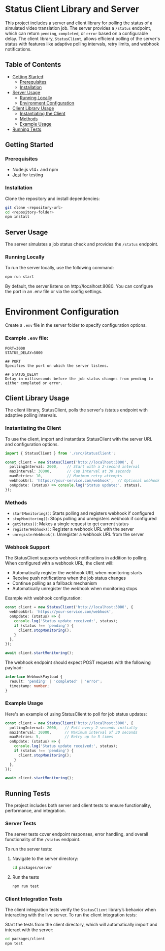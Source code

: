 # Status Client Library and Server

This project includes a server and client library for polling the status of a simulated video translation job. The server provides a `/status` endpoint, which can return `pending`, `completed`, or `error` based on a configurable delay. The client library, `StatusClient`, allows efficient polling of the server's status with features like adaptive polling intervals, retry limits, and webhook notifications.

## Table of Contents

- [Getting Started](#getting-started)
  - [Prerequisites](#prerequisites)
  - [Installation](#installation)
- [Server Usage](#server-usage)
  - [Running Locally](#running-locally)
  - [Environment Configuration](#environment-configuration)
- [Client Library Usage](#client-library-usage)
  - [Instantiating the Client](#instantiating-the-client)
  - [Methods](#methods)
  - [Example Usage](#example-usage)
- [Running Tests](#running-tests)

## Getting Started

### Prerequisites

- Node.js v14+ and npm
- [Jest](https://jestjs.io/) for testing

### Installation

Clone the repository and install dependencies:

```bash
git clone <repository-url>
cd <repository-folder>
npm install
```

## Server Usage

The server simulates a job status check and provides the `/status` endpoint.

### Running Locally

To run the server locally, use the following command:

```bash
npm run start
```

By default, the server listens on http://localhost:8080. You can configure the port in an .env file or via the config settings.

# Environment Configuration

Create a `.env` file in the server folder to specify configuration options.

### Example `.env` file:
```plaintext
PORT=3000
STATUS_DELAY=5000

## PORT
Specifies the port on which the server listens.

## STATUS_DELAY
Delay in milliseconds before the job status changes from pending to either completed or error.
```

## Client Library Usage
The client library, StatusClient, polls the server's /status endpoint with adaptive polling intervals.

### Instantiating the Client
To use the client, import and instantiate StatusClient with the server URL and configuration options.

```typescript
import { StatusClient } from './src/StatusClient';

const client = new StatusClient('http://localhost:3000', {
  pollingInterval: 2000,    // Start with a 2-second interval
  maxInterval: 30000,       // Cap interval at 30 seconds
  maxRetries: 10,           // Maximum retry attempts
  webhookUrl: 'https://your-service.com/webhook',  // Optional webhook URL
  onUpdate: (status) => console.log('Status update:', status),
});
```

### Methods

- `startMonitoring()`: Starts polling and registers webhook if configured
- `stopMonitoring()`: Stops polling and unregisters webhook if configured
- `getStatus()`: Makes a single request to get current status
- `registerWebhook()`: Register a webhook URL with the server
- `unregisterWebhook()`: Unregister a webhook URL from the server

### Webhook Support

The StatusClient supports webhook notifications in addition to polling. When configured with a webhook URL, the client will:
- Automatically register the webhook URL when monitoring starts
- Receive push notifications when the job status changes
- Continue polling as a fallback mechanism
- Automatically unregister the webhook when monitoring stops

Example with webhook configuration:

```typescript
const client = new StatusClient('http://localhost:3000', {
  webhookUrl: 'https://your-service.com/webhook',
  onUpdate: (status) => {
    console.log('Status update received:', status);
    if (status !== 'pending') {
      client.stopMonitoring();
    }
  },
});

await client.startMonitoring();
```

The webhook endpoint should expect POST requests with the following payload:

```typescript
interface WebhookPayload {
  result: 'pending' | 'completed' | 'error';
  timestamp: number;
}
```

### Example Usage

Here's an example of using StatusClient to poll for job status updates:

```typescript
const client = new StatusClient('http://localhost:3000', {
  pollingInterval: 2000,   // Poll every 2 seconds initially
  maxInterval: 30000,      // Maximum interval of 30 seconds
  maxRetries: 5,           // Retry up to 5 times
  onUpdate: (status) => {
    console.log('Status update received:', status);
    if (status !== 'pending') {
      client.stopMonitoring();
    }
  },
});

await client.startMonitoring();
```


## Running Tests

The project includes both server and client tests to ensure functionality, performance, and integration. 

### Server Tests

The server tests cover endpoint responses, error handling, and overall functionality of the `/status` endpoint.

To run the server tests:

1. Navigate to the server directory:
   ```bash
   cd packages/server
   ```
2. Run the tests
   ```bash
   npm run test
   ```

### Client Integration Tests

The client integration tests verify the `StatusClient` library’s behavior when interacting with the live server. 
To run the client integration tests:

Start the tests from the client directory, which will automatically import and interact with the server:

   ```bash
   cd packages/client
   npm test
   ```
